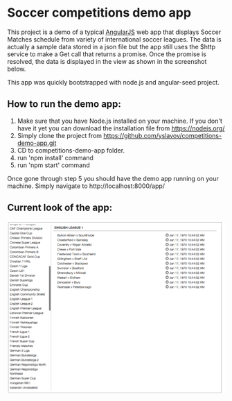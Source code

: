 # Soccer competitions demo app

This project is a demo of a typical [AngularJS](http://angularjs.org/) web app that displays Soccer Matches schedule from variety of international soccer leagues. The data is actually a sample data stored in a json file but the app still uses the $http service to make a Get call that returns a promise. Once the promise is resolved, the data is displayed in the view as shown in the screenshot below.

This app was quickly bootstrapped with node.js and angular-seed project.

## How to run the demo app:

1. Make sure that you have Node.js installed on your machine. If you don't have it yet you can download the installation file from https://nodejs.org/
2. Simply clone the project from https://github.com/yslavov/competitions-demo-app.git
3. CD to competitions-demo-app folder.
4. run 'npm install' command
5. run 'npm start' command

Once gone through step 5 you should have the demo app running on your machine.
Simply navigate to http://localhost:8000/app/

## Current look of the app:
![alt tag](https://raw.githubusercontent.com/yslavov/competitions-demo-app/2a1cd07f7f6db758ccff508eb11b3a18a6c753d7/appScreenShot.png)
